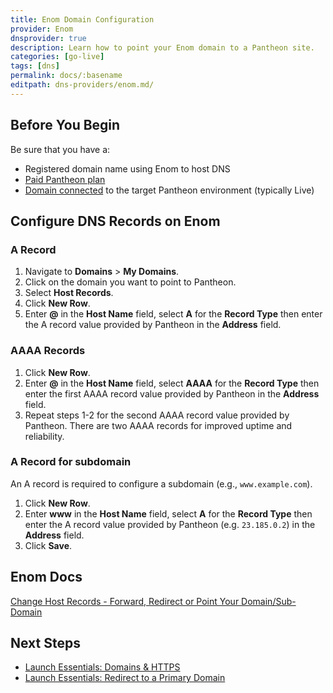 ```yaml
---
title: Enom Domain Configuration
provider: Enom
dnsprovider: true
description: Learn how to point your Enom domain to a Pantheon site.
categories: [go-live]
tags: [dns]
permalink: docs/:basename
editpath: dns-providers/enom.md/
---
```

## Before You Begin
Be sure that you have a:

- Registered domain name using Enom to host DNS
- [Paid Pantheon plan](/guides/launch/plans)
- [Domain connected](/guides/launch/domains) to the target Pantheon environment (typically Live)

## Configure DNS Records on Enom

### A Record
1. Navigate to **Domains** > **My Domains**.
2. Click on the domain you want to point to Pantheon.
3. Select **Host Records**.
4. Click **New Row**.
5. Enter **@** in the **Host Name** field, select **A** for the **Record Type** then enter the A record value provided by Pantheon in the **Address** field.

### AAAA Records
1. Click **New Row**.
2. Enter **@** in the **Host Name** field, select **AAAA** for the **Record Type** then enter the first AAAA record value provided by Pantheon in the **Address** field.
3. Repeat steps 1-2 for the second AAAA record value provided by Pantheon. There are two AAAA records for improved uptime and reliability.

### A Record for subdomain
An A record is required to configure a subdomain (e.g., `www.example.com`).

1. Click **New Row**.
2. Enter **www** in the **Host Name** field, select **A** for the **Record Type** then enter the A record value provided by Pantheon (e.g. `23.185.0.2`) in the **Address** field.
4. Click **Save**.

## Enom Docs

[Change Host Records - Forward, Redirect or Point Your Domain/Sub-Domain](https://www.Enom.com/kb/kb/kb_0002_change-host-records.htm)

## Next Steps

* [Launch Essentials: Domains & HTTPS](/guides/launch/domains)
* [Launch Essentials: Redirect to a Primary Domain](/guides/launch/redirect)
